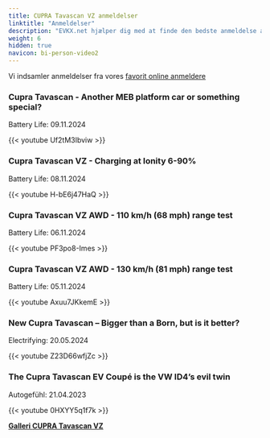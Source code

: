 ```yaml
---
title: CUPRA Tavascan VZ anmeldelser
linktitle: "Anmeldelser"
description: "EVKX.net hjælper dig med at finde den bedste anmeldelse af denne model."
weight: 6
hidden: true
navicon: bi-person-video2
---
```

Vi indsamler anmeldelser fra vores [favorit online anmeldere](../../../../../guides/evreviewers/)

<div class="container text-center shadow p-2 pe-4 mb-5 bg-body-tertiary rounded border">
<h3>Cupra Tavascan - Another MEB platform car or something special?</h3>
<p>Battery Life: 09.11.2024</p>

{{< youtube Uf2tM3Ibviw >}}

</div>
<div class="container text-center shadow p-2 pe-4 mb-5 bg-body-tertiary rounded border">
<h3>Cupra Tavascan VZ - Charging at Ionity 6-90%</h3>
<p>Battery Life: 08.11.2024</p>

{{< youtube H-bE6j47HaQ >}}

</div>
<div class="container text-center shadow p-2 pe-4 mb-5 bg-body-tertiary rounded border">
<h3>Cupra Tavascan VZ AWD - 110 km/h (68 mph) range test</h3>
<p>Battery Life: 06.11.2024</p>

{{< youtube PF3po8-Imes >}}

</div>
<div class="container text-center shadow p-2 pe-4 mb-5 bg-body-tertiary rounded border">
<h3>Cupra Tavascan VZ AWD - 130 km/h (81 mph) range test</h3>
<p>Battery Life: 05.11.2024</p>

{{< youtube Axuu7JKkemE >}}

</div>
<div class="container text-center shadow p-2 pe-4 mb-5 bg-body-tertiary rounded border">
<h3>New Cupra Tavascan – Bigger than a Born, but is it better?</h3>
<p>Electrifying: 20.05.2024</p>

{{< youtube Z23D66wfjZc >}}

</div>
<div class="container text-center shadow p-2 pe-4 mb-5 bg-body-tertiary rounded border">
<h3>The Cupra Tavascan EV Coupé is the VW ID4’s evil twin</h3>
<p>Autogefühl: 21.04.2023</p>

{{< youtube 0HXYY5q1f7k >}}

</div>
<div class="mt-3 mb-3">
<a href="../gallery/" class="text-decoration-none text-black">
<strong><i class="bi-arrow-left"></i>Galleri  </strong>
</a>
<a href="../" class="text-decoration-none text-black float-end">
<strong>CUPRA Tavascan VZ <i class="bi-arrow-right"></i></strong>
</a>
</div>
